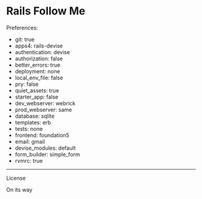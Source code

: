 Rails Follow Me
========================


Preferences:

* git: true
* apps4: rails-devise
* authentication: devise
* authorization: false
* better_errors: true
* deployment: none
* local_env_file: false
* pry: false
* quiet_assets: true
* starter_app: false
* dev_webserver: webrick
* prod_webserver: same
* database: sqlite
* templates: erb
* tests: none
* frontend: foundation5
* email: gmail
* devise_modules: default
* form_builder: simple_form
* rvmrc: true

________________________

License

On its way
